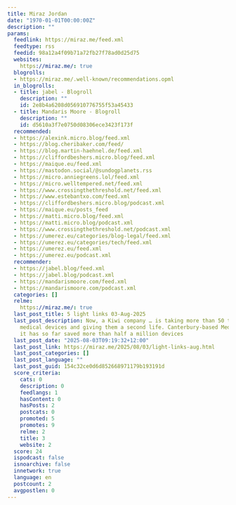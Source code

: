 ```yaml
---
title: Miraz Jordan
date: "1970-01-01T00:00:00Z"
description: ""
params:
  feedlink: https://miraz.me/feed.xml
  feedtype: rss
  feedid: 98a12a4f09b71a72fb27f78ad0d25d75
  websites:
    https://miraz.me/: true
  blogrolls:
  - https://miraz.me/.well-known/recommendations.opml
  in_blogrolls:
  - title: jabel - Blogroll
    description: ""
    id: 2e8b4a6208d056910776755f53a45433
  - title: Mandaris Moore - Blogroll
    description: ""
    id: d5610a3f7e0750d08306ece3423f173f
  recommended:
  - https://alexink.micro.blog/feed.xml
  - https://blog.cheribaker.com/feed/
  - https://blog.martin-haehnel.de/feed.xml
  - https://cliffordbeshers.micro.blog/feed.xml
  - https://maique.eu/feed.xml
  - https://mastodon.social/@sundogplanets.rss
  - https://micro.anniegreens.lol/feed.xml
  - https://micro.welltempered.net/feed.xml
  - https://www.crossingthethreshold.net/feed.xml
  - https://www.estebantxo.com/feed.xml
  - https://cliffordbeshers.micro.blog/podcast.xml
  - https://maique.eu/posts_feed
  - https://matti.micro.blog/feed.xml
  - https://matti.micro.blog/podcast.xml
  - https://www.crossingthethreshold.net/podcast.xml
  - https://umerez.eu/categories/blog-legal/feed.xml
  - https://umerez.eu/categories/tech/feed.xml
  - https://umerez.eu/feed.xml
  - https://umerez.eu/podcast.xml
  recommender:
  - https://jabel.blog/feed.xml
  - https://jabel.blog/podcast.xml
  - https://mandarismoore.com/feed.xml
  - https://mandarismoore.com/podcast.xml
  categories: []
  relme:
    https://miraz.me/: true
  last_post_title: 5 light links 03-Aug-2025
  last_post_description: Now, a Kiwi company … is taking more than 50 types of single-use
    medical devices and giving them a second life. Canterbury-based Medsalv reckons
    it has so far saved more than half a million devices
  last_post_date: "2025-08-03T09:19:32+12:00"
  last_post_link: https://miraz.me/2025/08/03/light-links-aug.html
  last_post_categories: []
  last_post_language: ""
  last_post_guid: 154c32ce0d6d852668971179b193191d
  score_criteria:
    cats: 0
    description: 0
    feedlangs: 1
    hasContent: 0
    hasPosts: 2
    postcats: 0
    promoted: 5
    promotes: 9
    relme: 2
    title: 3
    website: 2
  score: 24
  ispodcast: false
  isnoarchive: false
  innetwork: true
  language: en
  postcount: 2
  avgpostlen: 0
---
```

